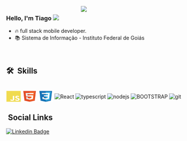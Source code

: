 <img align="right" src="https://github.com/josepholiveira/josepholiveira/blob/master/images/illustration.png" width="300"/>

### Hello, I'm Tiago <img src="https://github.com/TheDudeThatCode/TheDudeThatCode/blob/master/Assets/Mario_Hello_Big.gif" width="30px">

- 🔥 full stack mobile developer.
- 📚 Sistema de Informação - Instituto Federal de Goiás
<br> 

## 🛠 &nbsp;Skills
<div style="display: inline_block"><br> 
  <img align="center" alt="js" height="30" width="40" src="https://raw.githubusercontent.com/devicons/devicon/master/icons/javascript/javascript-plain.svg">
  <img align="center" alt="HTML" height="30" width="40" src="https://raw.githubusercontent.com/devicons/devicon/master/icons/html5/html5-original.svg">
  <img align="center" alt="CSS" height="30" width="40" src="https://raw.githubusercontent.com/devicons/devicon/master/icons/css3/css3-original.svg">
   <img align="center" alt="React" height="30" width="40" src="https://cdn.jsdelivr.net/gh/devicons/devicon/icons/react/react-original.svg">
  
  <img align="center" alt="typescript" height="30" width="40" src="https://cdn.jsdelivr.net/gh/devicons/devicon/icons/typescript/typescript-original.svg">
  
  <img align="center" alt="nodejs" height="30" width="40" src="https://cdn.jsdelivr.net/gh/devicons/devicon/icons/nodejs/nodejs-original-wordmark.svg">
  
  <img align="center" alt="BOOTSTRAP" height="30" width="40" src="https://cdn.jsdelivr.net/gh/devicons/devicon/icons/bootstrap/bootstrap-original.svg">
  <img align="center" alt="git" height="30" width="40" src="https://cdn.jsdelivr.net/gh/devicons/devicon/icons/git/git-plain.svg">
  
  </div>

## &nbsp;Social Links

[![Linkedin Badge](https://img.shields.io/badge/-Tiago%20Oliveira-3333cc?style=flat-square&logo=Linkedin&logoColor=white&link=https://www.linkedin.com/in/agotsilva/)](https://www.linkedin.com/in/agotsilva/)

